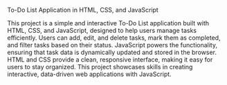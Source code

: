 To-Do List Application in HTML, CSS, and JavaScript

This project is a simple and interactive To-Do List application built with HTML, CSS, and JavaScript, designed to help users manage tasks efficiently. Users can add, edit, and delete tasks, mark them as completed, and filter tasks based on their status. JavaScript powers the functionality, ensuring that task data is dynamically updated and stored in the browser. HTML and CSS provide a clean, responsive interface, making it easy for users to stay organized. This project showcases skills in creating interactive, data-driven web applications with JavaScript.
